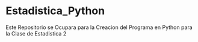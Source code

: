 # Estadistica_Python
Este Repositorio se Ocupara para la Creacion del Programa en Python para la Clase de Estadistica 2 
